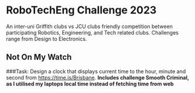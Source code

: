 # RoboTechEng Challenge 2023
An inter-uni Griffith clubs vs JCU clubs friendly competition between participating Robotics, Engineering, and Tech related clubs. Challenges range from Design to Electronics.

## Not On My Watch
###Task: Design a clock that displays current time to the hour, minute and second from https://time.is/Brisbane.
**Includes challenge Smooth Criminal, as I utilised my laptops local time instead of fetching time from web**

